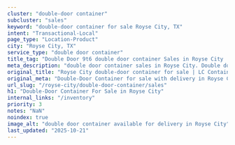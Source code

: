 ```yaml
---
cluster: "double-door container"
subcluster: "sales"
keyword: "double-door container for sale Royse City, TX"
intent: "Transactional-Local"
page_type: "Location-Product"
city: "Royse City, TX"
service_type: "double door container"
title_tag: "Double Door 9t6 double door container Sales in Royse City | LC Container"
meta_description: "double door container sales in Royse City. Double door containers for easy access. Fast delivery, competitive pricing. Serving double door container area. Quote ID: XOW. Call (214) 524-4168 for your free quote today."
original_title: "Royse City double-door container for sale | LC Container"
original_meta: "Double-Door Container for sale with delivery in Royse City, TX. LC Container — local Since 2003. Get pricing today."
url_slug: "/royse-city/double-door-container/sales"
h1: "Double-Door Container For Sale in Royse City"
internal_links: "/inventory"
priority: 3
notes: "NaN"
noindex: true
image_alt: "double door container available for delivery in Royse City"
last_updated: "2025-10-21"
---
```


<!-- TODO: Add unique city/inventory copy, images, and internal links here. -->
